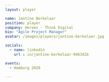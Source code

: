 ```yaml
---
layout: player

name: Jantine Berkelaar
position: player
company: Heroes - Think Digital
bio: "Agile Project Manager"
avatar: /images/players/jantine-berkelaar.jpg

socials:
  - name: linkedin
    url : in/jantine-berkelaar-946342b

events:
  - Hamburg 2020

---
```

